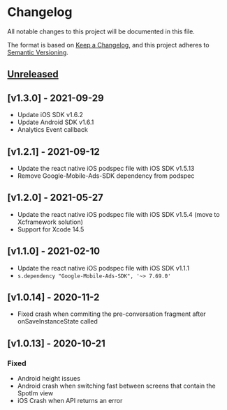 # Changelog
All notable changes to this project will be documented in this file.

The format is based on [Keep a Changelog](https://keepachangelog.com/en/1.0.0/),
and this project adheres to [Semantic Versioning](https://semver.org/spec/v2.0.0.html).

## [Unreleased]

## [v1.3.0] - 2021-09-29

- Update iOS SDK v1.6.2
- Update Android SDK v1.6.1
- Analytics Event callback

## [v1.2.1] - 2021-09-12

- Update the react native iOS podspec file with iOS SDK v1.5.13
- Remove Google-Mobile-Ads-SDK dependency from podspec

## [v1.2.0] - 2021-05-27

- Update the react native iOS podspec file with iOS SDK v1.5.4 (move to Xcframework solution)
- Support for Xcode 14.5

## [v1.1.0] - 2021-02-10

- Update the react native iOS podspec file with iOS SDK v1.1.1
- `s.dependency "Google-Mobile-Ads-SDK", '~> 7.69.0'`



## [v1.0.14] - 2020-11-2
- Fixed crash when commiting the pre-conversation fragment after onSaveInstanceState called

## [v1.0.13] - 2020-10-21
### Fixed
- Android height issues
- Android crash when switching fast between screens that contain the SpotIm view
- iOS Crash when API returns an error

[Unreleased]: https://github.com/SpotIM/spotim-react-native-sdk/compare/v1.0.13...master
[1.0.13]: https://github.com/SpotIM/spotim-react-native-sdk/compare/1.0.12...v1.0.13
